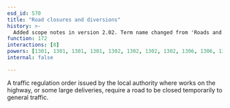 ```yaml
---
esd_id: 570
title: "Road closures and diversions"
history: >-
  Added scope notes in version 2.02. Term name changed from 'Roads and highways - closures and diversions' to 'Roads - closures and diversions' in version 3.00. Name changed to 'Road closures and diversions' in version 4.00.
function: 172
interactions: [8]
powers: [1301, 1301, 1301, 1301, 1302, 1302, 1302, 1302, 1306, 1306, 1306, 1306, 1308, 1308, 1308, 1308, 1309, 1309, 1309, 1309, 1311, 1311, 1311, 1311, 1312, 1312, 1312, 1312, 1316, 1316, 1316, 1316, 1317, 1317, 1317, 1317, 1318, 1318, 1318, 1318, 1319, 1319, 1319, 1319, 1320, 1320, 1320, 1320, 1321, 1321, 1321, 1321, 1324, 1324, 1324]
internal: false

---
```


A traffic regulation order issued by the local authority where works on the highway, or some large deliveries, require a road to be closed temporarily to general traffic.

